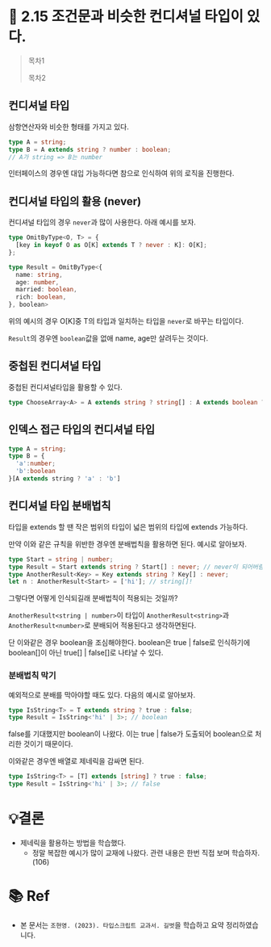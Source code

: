 # 📌 2.15 조건문과 비슷한 컨디셔널 타입이 있다.

> 목차1
>
> 목차2

## 컨디셔널 타입

삼항연산자와 비슷한 형태를 가지고 있다.

```ts
type A = string;
type B = A extends string ? number : boolean;
// A가 string => B는 number
```

인터페이스의 경우엔 대입 가능하다면 참으로 인식하여 위의 로직을 진행한다.

## 컨디셔널 타입의 활용 (never)

컨디셔널 타입의 경우 `never`과 많이 사용한다. 아래 예시를 보자.

```ts
type OmitByType<O, T> = {
  [key in keyof O as O[K] extends T ? never : K]: O[K];
};

type Result = OmitByType<{
  name: string,
  age: number,
  married: boolean,
  rich: boolean,
}, boolean>
```
위의 예시의 경우 O[K]중 T의 타입과 일치하는 타입을 `never`로 바꾸는 타입이다.

`Result`의 경우엔 `boolean`값을 없애 name, age만 살려두는 것이다.

## 중첩된 컨디셔널 타입

중첩된 컨디셔널타입을 활용할 수 있다.

```ts
type ChooseArray<A> = A extends string ? string[] : A extends boolean ? boolean[] : never;
```

## 인덱스 접근 타입의 컨디셔널 타입

```ts
type A = string;
type B = {
  'a':number; 
  'b':boolean
}[A extends string ? 'a' : 'b']
```

## 컨디셔널 타입 분배법칙

타입을 extends 할 땐 작은 범위의 타입이 넓은 범위의 타입에 extends 가능하다.

만약 이와 같은 규칙을 위반한 경우엔 분배법칙을 활용하면 된다. 예시로 알아보자.

```ts
type Start = string | number;
type Result = Start extends string ? Start[] : never; // never이 되어버림
type AnotherResult<Key> = Key extends string ? Key[] : never;
let n : AnotherResult<Start> = ['hi']; // string[]!
```

그렇다면 어떻게 인식되길래 분배법칙이 적용되는 것일까?

`AnotherResult<string | number>`이 타입이 `AnotherResult<string>`과 `AnotherResult<number>`로 분배되어 적용된다고 생각하면된다.

단 이와같은 경우 boolean을 조심해야한다. boolean은 true | false로 인식하기에 boolean[]이 아닌 true[] | false[]로 나타날 수 있다.

### 분배법칙 막기

예외적으로 분배를 막아야할 때도 있다. 다음의 예시로 알아보자.

```ts
type IsString<T> = T extends string ? true : false;
type Result = IsString<'hi' | 3>; // boolean
```

false를 기대했지만 boolean이 나왔다. 이는 true | false가 도출되어 boolean으로 처리한 것이기 때문이다.

이와같은 경우엔 배열로 제네릭을 감싸면 된다.

```ts
type IsString<T> = [T] extends [string] ? true : false;
type Result = IsString<'hi' | 3>; // false
```

# 💡결론

- 제네릭을 활용하는 방법을 학습했다.
  - 정말 복잡한 예시가 많이 교재에 나왔다. 관련 내용은 한번 직접 보며 학습하자. (106)

# 📚 Ref

- 본 문서는 `조현영. (2023). 타입스크립트 교과서. 길벗`을 학습하고 요약 정리하였습니다.